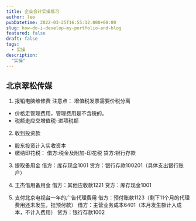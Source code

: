 ```yaml
---
title: 企业会计实操练习
author: lee
pubDatetime: 2022-03-25T16:55:12.000+00:00
slug: how-do-i-develop-my-portfolio-and-blog
featured: false
draft: false
tags:
  - 实操
description:
  "实操"
---
```


## 北京翠松传媒
1. 报销电脑维修费
注意点：
增值税发票需要价税分离
- 价格走管理费用，管理费用是不含税的。
- 税额走应交增值税-进项税额

2. 收到投资款
- 股东投资计入实收资本
- 缴纳印花税：
  借方:税金及附加-印花税
  贷方:银行存款

3. 提取备用金
借方：库存现金1001
贷方：银行存款100201（具体支出银行账户）

4. 王杰借用备用金
借方：其他应收款1221
贷方：库存现金1001

5. 支付北京电视台一年的广告代理费用
借方：预付账款1123（剩下11个月的代理费用还未发生，挂预付款）
借方：主营业务成本6401（本月发生额计入成本，不计入费用）
贷方：银行存款1002
